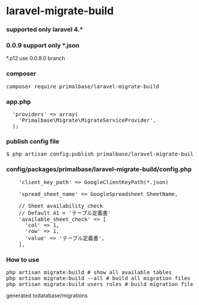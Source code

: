 # laravel-migrate-build

### supported only laravel 4.* 

### 0.0.9 support only *.json

*.p12 use 0.0.8.0 branch

### composer
<pre>
composer require primalbase/laravel-migrate-build
</pre>

### app.php
<pre>
  'providers' => array(
    'Primalbase\Migrate\MigrateServiceProvider',
  );
</pre>


### publish config file
<pre>
$ php artisan config:publish primalbase/laravel-migrate-build
</pre>

### config/packages/primalbase/laravel-migrate-build/config.php
<pre>
    'client_key_path' => GoogleClientKeyPath(*.json)

    'spread_sheet_name' => GoogleSpreadsheet SheetName,

    // Sheet availability check
    // Default A1 = 'テーブル定義書'
    'available_sheet_check' => [
      'col' => 1,
      'row' => 1,
      'value' => 'テーブル定義書',
    ],
</pre>

### How to use

<pre>
php artisan migrate:build # show all available tables
php artisan migrate:build --all # build all migration files
php artisan migrate:build users roles # build migration files
</pre>

generated todatabase/migrations
